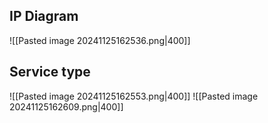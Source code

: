 ## IP Diagram
![[Pasted image 20241125162536.png|400]]
## Service type
![[Pasted image 20241125162553.png|400]]
![[Pasted image 20241125162609.png|400]]
